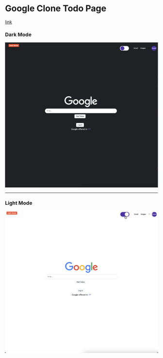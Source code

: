# Google Clone Todo Page

[link](https://mimetite.github.io/google-clone-todo-page/)

### Dark Mode

![Alt text](image.png)

---

### Light Mode

![Alt text](image-1.png)
